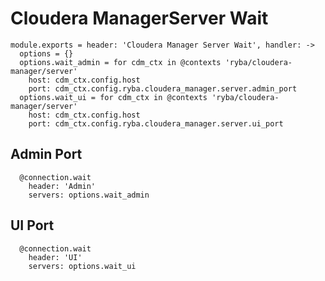 
# Cloudera ManagerServer Wait

    module.exports = header: 'Cloudera Manager Server Wait', handler: ->
      options = {}
      options.wait_admin = for cdm_ctx in @contexts 'ryba/cloudera-manager/server'
        host: cdm_ctx.config.host
        port: cdm_ctx.config.ryba.cloudera_manager.server.admin_port
      options.wait_ui = for cdm_ctx in @contexts 'ryba/cloudera-manager/server'
        host: cdm_ctx.config.host
        port: cdm_ctx.config.ryba.cloudera_manager.server.ui_port

## Admin Port

      @connection.wait
        header: 'Admin'
        servers: options.wait_admin

## UI Port

      @connection.wait
        header: 'UI'
        servers: options.wait_ui
